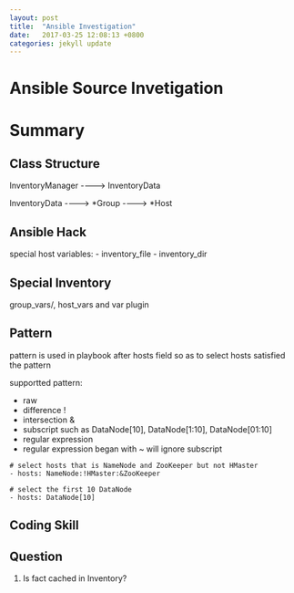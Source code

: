 ```yaml
---
layout: post
title:  "Ansible Investigation"
date:   2017-03-25 12:08:13 +0800
categories: jekyll update
---
```


# Ansible Source Invetigation


# Summary

## Class Structure

InventoryManager
    ----> InventoryData

InventoryData
    ----> *Group
    ----> *Host

## Ansible Hack

special host variables:
    - inventory_file
    - inventory_dir

## Special Inventory

group_vars/, host_vars and var plugin

## Pattern

pattern is used in playbook after hosts field so as to select hosts satisfied the pattern

supportted pattern:
- raw
- difference !
- intersection &
- subscript such as DataNode[10], DataNode[1:10], DataNode[01:10]
- regular expression
- regular expression began with ~ will ignore subscript


```
# select hosts that is NameNode and ZooKeeper but not HMaster
- hosts: NameNode:!HMaster:&ZooKeeper

# select the first 10 DataNode
- hosts: DataNode[10]
```


## Coding Skill


## Question

1. Is fact cached in Inventory?
